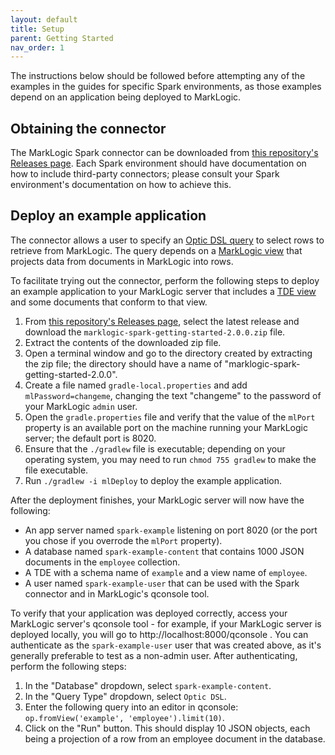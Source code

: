 ```yaml
---
layout: default
title: Setup
parent: Getting Started
nav_order: 1
---
```


The instructions below should be followed before attempting any of the examples in the guides for specific Spark 
environments, as those examples depend on an application being deployed to MarkLogic.

## Obtaining the connector

The MarkLogic Spark connector can be downloaded from
[this repository's Releases page](https://github.com/marklogic/marklogic-spark-connector/releases). Each Spark 
environment should have documentation on how to include third-party connectors; please consult your Spark 
environment's documentation on how to achieve this.


## Deploy an example application

The connector allows a user to specify an
[Optic DSL query](https://docs.marklogic.com/guide/app-dev/OpticAPI#id_46710) to select rows to retrieve from
MarkLogic. The query depends on a [MarkLogic view](https://docs.marklogic.com/guide/app-dev/OpticAPI#id_68685) that
projects data from documents in MarkLogic into rows.

To facilitate trying out the connector, perform the following steps to deploy an example application to your
MarkLogic server that includes a
[TDE view](https://docs.marklogic.com/guide/app-dev/TDE) and some documents that conform to that view.

1. From [this repository's Releases page](https://github.com/marklogic/marklogic-spark-connector/releases), select 
   the latest release and download the `marklogic-spark-getting-started-2.0.0.zip` file.
2. Extract the contents of the downloaded zip file. 
3. Open a terminal window and go to the directory created by extracting the zip file; the directory should have a 
   name of "marklogic-spark-getting-started-2.0.0".
4. Create a file named `gradle-local.properties` and add `mlPassword=changeme`, changing the text "changeme" to the
   password of your MarkLogic `admin` user.
5. Open the `gradle.properties` file and verify that the value of the `mlPort` property is an available port on the
   machine running your MarkLogic server; the default port is 8020.
6. Ensure that the `./gradlew` file is executable; depending on your operating system, you may need to run
   `chmod 755 gradlew` to make the file executable.
7. Run `./gradlew -i mlDeploy` to deploy the example application.

After the deployment finishes, your MarkLogic server will now have the following:

- An app server named `spark-example` listening on port 8020 (or the port you chose if you overrode the `mlPort`
  property).
- A database named `spark-example-content` that contains 1000 JSON documents in the `employee` collection.
- A TDE with a schema name of `example` and a view name of `employee`.
- A user named `spark-example-user` that can be used with the Spark connector and in MarkLogic's qconsole tool.

To verify that your application was deployed correctly, access your MarkLogic server's qconsole tool - for example,
if your MarkLogic server is deployed locally, you will go to http://localhost:8000/qconsole . You can authenticate as 
the `spark-example-user` user that was created above, as it's generally preferable to test as a non-admin user. 
After authenticating, perform the following steps:

1. In the "Database" dropdown, select `spark-example-content`.
2. In the "Query Type" dropdown, select `Optic DSL`.
3. Enter the following query into an editor in qconsole: `op.fromView('example', 'employee').limit(10)`.
4. Click on the "Run" button. This should display 10 JSON objects, each being a projection of a row from an employee
   document in the database.
